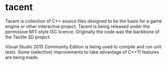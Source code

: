# tacent
Tacent is collection of C++ source files designed to be the basis for a game engine or other interactive project. Tacent is being released under the permissive MIT-style ISC licence. Originally the code was the backbone of the Tactile 3D project. 

Visual Studio 2015 Community Edition is being used to compile and run unit tests. Some (selective) improvements to take advantage of C++11 features are being made.
